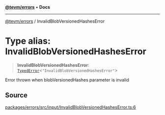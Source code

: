 [**@tevm/errors**](../README.md) • **Docs**

***

[@tevm/errors](../globals.md) / InvalidBlobVersionedHashesError

# Type alias: InvalidBlobVersionedHashesError

> **InvalidBlobVersionedHashesError**: [`TypedError`](TypedError.md)\<`"InvalidBlobVersionedHashesError"`\>

Error thrown when blobVersionedHashes parameter is invalid

## Source

[packages/errors/src/input/InvalidBlobVersionedHashesError.ts:6](https://github.com/evmts/tevm-monorepo/blob/main/packages/errors/src/input/InvalidBlobVersionedHashesError.ts#L6)
